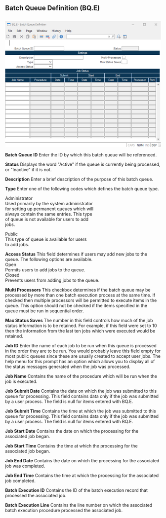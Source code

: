 ##  Batch Queue Definition (BQ.E)

<PageHeader />

##

![](./BQ-E1.jpg)

**Batch Queue ID** Enter the ID by which this batch queue will be referenced.  
  
**Status** Displays the word "Active" if the queue is currently being
processed, or "Inactive" if it is not.  
  
**Description** Enter a brief description of the purpose of this batch queue.  
  
**Type** Enter one of the following codes which defines the batch queue type.  
  
Administrator  
Used primarily by the system administrator  
for setting up permanent queues which will  
always contain the same entries. This type  
of queue is not available for users to add  
jobs.  
  
Public  
This type of queue is available for users  
to add jobs.  
  
**Access Status** This field determines if users may add new jobs to the
queue. The following options are available.  
Open  
Permits users to add jobs to the queue.  
Closed  
Prevents users from adding jobs to the queue.  
  
**Multi Processors** This checkbox determines if the batch queue may be
processed by more than one batch execution process at the same time. If
checked then multiple processors will be permitted to execute items in the
queue. This option should not be checked if the items specified in the queue
must be run in sequential order.  
  
**Max Status Saves** The number in this field controls how much of the job
status information is to be retained. For example, if this field were set to
10 then the information from the last ten jobs which were executed would be
retained.  
  
**Job ID** Enter the name of each job to be run when this queue is processed
in the order they are to be run. You would probably leave this field empty for
most public queues since these are usually created to accept user jobs. The
help menu for this prompt has an option which allows you to display all of the
status messages generated when the job was processed.  
  
**Job Name** Contains the name of the procedure which will be run when the job
is executed.  
  
**Job Submit Date** Contains the date on which the job was submitted to this
queue for processing. This field contains data only if the job was submitted
by a user process. The field is null for items entered with BQ.E.  
  
**Job Submit Time** Contains the time at which the job was submitted to this
queue for processing. This field contains data only if the job was submitted
by a user process. The field is null for items entered with BQ.E.  
  
**Job Start Date** Contains the date on which the processing for the
associated job began.  
  
**Job Start Time** Contains the time at which the processing for the
associated job began.  
  
**Job End Date** Contains the date on which the processing for the associated
job was completed.  
  
**Job End Time** Contains the time at which the processing for the associated
job completed.  
  
**Batch Execution ID** Contains the ID of the batch execution record that
processed the associated job.  
  
**Batch Execution Line** Contains the line number on which the associated
batch execution procedure processed the associated job.  
  
  
<badge text= "Version 8.10.57" vertical="middle" />

<PageFooter />